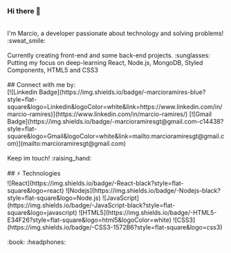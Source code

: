 ### Hi there 👋 
<br/>
I'm Marcio, a developer passionate about technology and solving problems!  :sweat_smile:
<br/>
<br/>
Currently creating front-end and some back-end projects. :sunglasses:
<br/>
Putting my focus on deep-learning React, Node.js, MongoDB, Styled Components, HTML5 and CSS3
<br/>
<br/>
## Connect with me by:
<br/>
[![Linkedin Badge](https://img.shields.io/badge/-marcioramires-blue?style=flat-square&logo=Linkedin&logoColor=white&link=https://www.linkedin.com/in/marcio-ramires)](https://www.linkedin.com/in/marcio-ramires/) [![Gmail Badge](https://img.shields.io/badge/-marcioramiresgt@gmail.com-c14438?style=flat-square&logo=Gmail&logoColor=white&link=mailto:marcioramiresgt@gmail.com)](mailto:marcioramiresgt@gmail.com)
<br/>
<br/>
Keep im touch! :raising_hand:
<br/>
<br/>
## ⚡ Technologies
<br/>
![React](https://img.shields.io/badge/-React-black?style=flat-square&logo=react)
![Nodejs](https://img.shields.io/badge/-Nodejs-black?style=flat-square&logo=Node.js)
![JavaScript](https://img.shields.io/badge/-JavaScript-black?style=flat-square&logo=javascript)
![HTML5](https://img.shields.io/badge/-HTML5-E34F26?style=flat-square&logo=html5&logoColor=white)
![CSS3](https://img.shields.io/badge/-CSS3-1572B6?style=flat-square&logo=css3)
<br/>
<br/> 
:book: :headphones:
